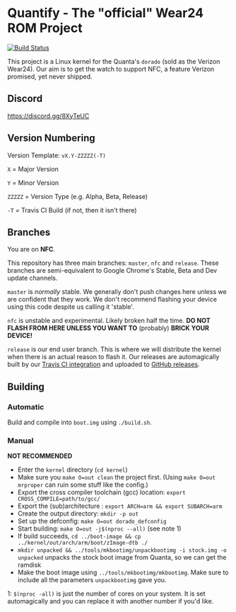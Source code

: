 # Quantify - The "official" Wear24 ROM Project

[![Build Status](https://travis-ci.org/davwheat/Wear24-NFC-Kernel.svg?branch=master)](https://travis-ci.org/davwheat/Wear24-NFC-Kernel)

This project is a Linux kernel for the Quanta's `dorado` (sold as the Verizon Wear24). Our aim is to get the watch to support NFC, a feature Verizon promised, yet never shipped.

## Discord

https://discord.gg/8XyTeUC

## Version Numbering

Version Template: `vX.Y-ZZZZZ(-T)`

`X` = Major Version

`Y` = Minor Version

`ZZZZZ` = Version Type (e.g. Alpha, Beta, Release)

`-T` = Travis CI Build (if not, then it isn't there)

## Branches

You are on **NFC**.

This repository has three main branches: `master`, `nfc` and `release`. These branches are semi-equivalent to Google Chrome's Stable, Beta and Dev update channels.

`master` is *normally* stable. We generally don't push changes here unless we are confident that they work. We don't recommend flashing your device using this code despite us calling it 'stable'.

`nfc` is unstable and experimental. Likely broken half the time. **DO NOT FLASH FROM HERE UNLESS YOU WANT TO** (probably) **BRICK YOUR DEVICE!**

`release` is our end user branch. This is where we will distribute the kernel when there is an actual reason to flash it. Our releases are automagically built by our [Travis CI integration](https://travis-ci.org/davwheat/Wear24-NFC-Kernel/branches) and uploaded to [GitHub releases](https://github.com/davwheat/Wear24-NFC-Kernel/releases).

## Building

### Automatic

Build and compile into `boot.img` using `./build.sh`.

### Manual

**NOT RECOMMENDED**

- Enter the `kernel` directory (`cd kernel`)
- Make sure you `make O=out clean` the project first. (Using `make O=out mrproper` can ruin some stuff like the config.)
- Export the cross compiler toolchain (gcc) location: `export CROSS_COMPILE=path/to/gcc/`
- Export the (sub)architecture : `export ARCH=arm && export SUBARCH=arm`
- Create the output directory: `mkdir -p out`
- Set up the defconfig: `make O=out dorado_defconfig`
- Start building: `make O=out -j$(nproc --all)` (see note 1)
- If build succeeds,  `cd ../boot-image && cp ../kernel/out/arch/arm/boot/zImage-dtb ./`
- `mkdir unpacked && ../tools/mkbootimg/unpackbootimg -i stock.img -o unpacked` unpacks the stock boot image from Quanta, so we can get the ramdisk
- Make the boot image using `../tools/mkbootimg/mkbootimg`. Make sure to include all the parameters `unpackbootimg` gave you.

1: `$(nproc -all)` is just the number of cores on your system. It is set automagically and you can replace it with another number if you'd like.
